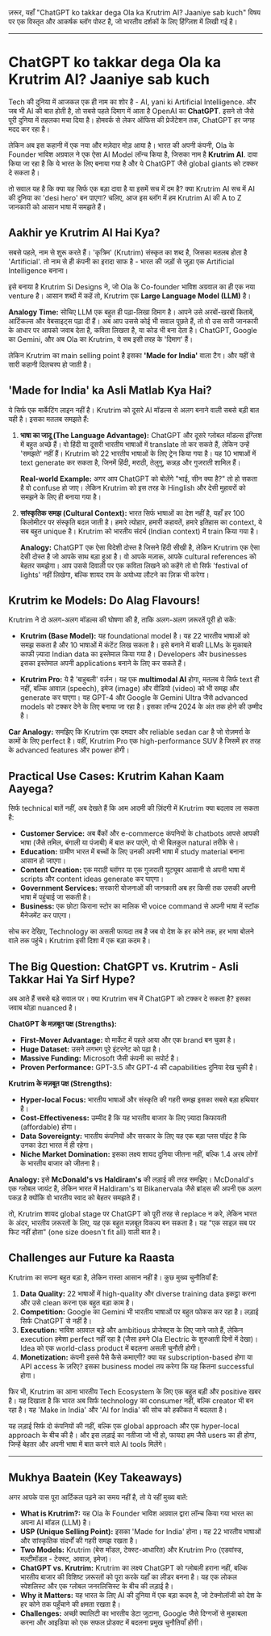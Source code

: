 ज़रूर, यहाँ "ChatGPT ko takkar dega Ola ka Krutrim AI? Jaaniye sab kuch" विषय पर एक विस्तृत और आकर्षक ब्लॉग पोस्ट है, जो भारतीय दर्शकों के लिए हिंग्लिश में लिखी गई है।

***

# ChatGPT ko takkar dega Ola ka Krutrim AI? Jaaniye sab kuch

Tech की दुनिया में आजकल एक ही नाम का शोर है - AI, yani ki Artificial Intelligence. और जब भी AI की बात होती है, तो सबसे पहले दिमाग में आता है OpenAI का **ChatGPT**. इसने तो जैसे पूरी दुनिया में तहलका मचा दिया है। होमवर्क से लेकर ऑफिस की प्रेजेंटेशन तक, ChatGPT हर जगह मदद कर रहा है।

लेकिन अब इस कहानी में एक नया और मज़ेदार मोड़ आया है। भारत की अपनी कंपनी, Ola के Founder भाविश अग्रवाल ने एक ऐसा AI Model लॉन्च किया है, जिसका नाम है **Krutrim AI**. दावा किया जा रहा है कि ये भारत के लिए बनाया गया है और ये ChatGPT जैसे global giants को टक्कर दे सकता है।

तो सवाल यह है कि क्या यह सिर्फ एक बड़ा दावा है या इसमें सच में दम है? क्या Krutrim AI सच में AI की दुनिया का 'desi hero' बन पाएगा? चलिए, आज इस ब्लॉग में हम Krutrim AI की A to Z जानकारी को आसान भाषा में समझते हैं।

## Aakhir ye Krutrim AI Hai Kya?

सबसे पहले, नाम से शुरू करते हैं। 'कृत्रिम' (Krutrim) संस्कृत का शब्द है, जिसका मतलब होता है 'Artificial'. तो नाम से ही कंपनी का इरादा साफ है - भारत की जड़ों से जुड़ा एक Artificial Intelligence बनाना।

इसे बनाया है Krutrim Si Designs ने, जो Ola के Co-founder भाविश अग्रवाल का ही एक नया venture है। आसान शब्दों में कहें तो, Krutrim एक **Large Language Model (LLM)** है।

**Analogy Time:** सोचिए LLM एक बहुत ही पढ़ा-लिखा दिमाग है। आपने उसे अरबों-खरबों किताबें, आर्टिकल्स और वेबसाइट्स पढ़ा दी हैं। अब आप उससे कोई भी सवाल पूछते हैं, तो वो उस सारी जानकारी के आधार पर आपको जवाब देता है, कविता लिखता है, या कोड भी बना देता है। ChatGPT, Google का Gemini, और अब Ola का Krutrim, ये सब इसी तरह के 'दिमाग' हैं।

लेकिन Krutrim का main selling point है इसका **'Made for India'** वाला टैग। और यहीं से सारी कहानी दिलचस्प हो जाती है।

## 'Made for India' ka Asli Matlab Kya Hai?

ये सिर्फ एक मार्केटिंग लाइन नहीं है। Krutrim को दूसरे AI मॉडल्स से अलग बनाने वाली सबसे बड़ी बात यही है। इसका मतलब समझते हैं:

1.  **भाषा का जादू (The Language Advantage):**
    ChatGPT और दूसरे ग्लोबल मॉडल्स इंग्लिश में बहुत अच्छे हैं। वो हिंदी या दूसरी भारतीय भाषाओं में translate तो कर सकते हैं, लेकिन उन्हें 'समझते' नहीं हैं। Krutrim को 22 भारतीय भाषाओं के लिए ट्रेन किया गया है। यह 10 भाषाओं में text generate कर सकता है, जिनमें हिंदी, मराठी, तेलुगु, कन्नड़ और गुजराती शामिल हैं।

    **Real-world Example:** अगर आप ChatGPT को बोलेंगे "भाई, सीन क्या है?" तो हो सकता है वो confuse हो जाए। लेकिन Krutrim को इस तरह के Hinglish और देसी मुहावरों को समझने के लिए ही बनाया गया है।

2.  **सांस्कृतिक समझ (Cultural Context):**
    भारत सिर्फ भाषाओं का देश नहीं है, यहाँ हर 100 किलोमीटर पर संस्कृति बदल जाती है। हमारे त्योहार, हमारी कहावतें, हमारे इतिहास का context, ये सब बहुत unique है। Krutrim को भारतीय संदर्भ (Indian context) में train किया गया है।

    **Analogy:** ChatGPT एक ऐसा विदेशी दोस्त है जिसने हिंदी सीखी है, लेकिन Krutrim एक ऐसा देसी दोस्त है जो आपके साथ बड़ा हुआ है। वो आपके मज़ाक, आपके cultural references को बेहतर समझेगा। आप उससे दिवाली पर एक कविता लिखने को कहेंगे तो वो सिर्फ 'festival of lights' नहीं लिखेगा, बल्कि शायद राम के अयोध्या लौटने का ज़िक्र भी करेगा।

## Krutrim ke Models: Do Alag Flavours!

Krutrim ने दो अलग-अलग मॉडल्स की घोषणा की है, ताकि अलग-अलग ज़रूरतें पूरी हो सकें:

-   **Krutrim (Base Model):** यह foundational model है। यह 22 भारतीय भाषाओं को समझ सकता है और 10 भाषाओं में कंटेंट लिख सकता है। इसे बनाने में बाकी LLMs के मुकाबले काफी ज़्यादा Indian data का इस्तेमाल किया गया है। Developers और businesses इसका इस्तेमाल अपनी applications बनाने के लिए कर सकते हैं।

-   **Krutrim Pro:** ये है 'बाहुबली' वर्ज़न। यह एक **multimodal AI** होगा, मतलब ये सिर्फ text ही नहीं, बल्कि आवाज़ (speech), इमेज (image) और वीडियो (video) को भी समझ और generate कर पाएगा। यह GPT-4 और Google के Gemini Ultra जैसे advanced models को टक्कर देने के लिए बनाया जा रहा है। इसका लॉन्च 2024 के अंत तक होने की उम्मीद है।

**Car Analogy:** समझिए कि Krutrim एक दमदार और reliable sedan car है जो रोज़मर्रा के कामों के लिए perfect है। वहीं, Krutrim Pro एक high-performance SUV है जिसमें हर तरह के advanced features और power होगी।

## Practical Use Cases: Krutrim Kahan Kaam Aayega?

सिर्फ technical बातें नहीं, अब देखते हैं कि आम आदमी की ज़िंदगी में Krutrim क्या बदलाव ला सकता है:

-   **Customer Service:** अब बैंकों और e-commerce कंपनियों के chatbots आपसे आपकी भाषा (जैसे तमिल, बंगाली या पंजाबी) में बात कर पाएंगे, वो भी बिलकुल natural तरीके से।
-   **Education:** ग्रामीण भारत में बच्चों के लिए उनकी अपनी भाषा में study material बनाना आसान हो जाएगा।
-   **Content Creation:** एक मराठी ब्लॉगर या एक गुजराती यूट्यूबर आसानी से अपनी भाषा में scripts और content ideas generate कर पाएगा।
-   **Government Services:** सरकारी योजनाओं की जानकारी अब हर किसी तक उसकी अपनी भाषा में पहुंचाई जा सकती है।
-   **Business:** एक छोटा किराना स्टोर का मालिक भी voice command से अपनी भाषा में स्टॉक मैनेजमेंट कर पाएगा।

सोच कर देखिए, Technology का असली फायदा तब है जब वो देश के हर कोने तक, हर भाषा बोलने वाले तक पहुंचे। Krutrim इसी दिशा में एक बड़ा कदम है।

## The Big Question: ChatGPT vs. Krutrim - Asli Takkar Hai Ya Sirf Hype?

अब आते हैं सबसे बड़े सवाल पर। क्या Krutrim सच में ChatGPT को टक्कर दे सकता है? इसका जवाब थोड़ा nuanced है।

**ChatGPT के मज़बूत पक्ष (Strengths):**
-   **First-Mover Advantage:** वो मार्केट में पहले आया और एक brand बन चुका है।
-   **Huge Dataset:** उसने लगभग पूरे इंटरनेट को पढ़ा है।
-   **Massive Funding:** Microsoft जैसी कंपनी का सपोर्ट है।
-   **Proven Performance:** GPT-3.5 और GPT-4 की capabilities दुनिया देख चुकी है।

**Krutrim के मज़बूत पक्ष (Strengths):**
-   **Hyper-local Focus:** भारतीय भाषाओं और संस्कृति की गहरी समझ इसका सबसे बड़ा हथियार है।
-   **Cost-Effectiveness:** उम्मीद है कि यह भारतीय बाजार के लिए ज़्यादा किफायती (affordable) होगा।
-   **Data Sovereignty:** भारतीय कंपनियों और सरकार के लिए यह एक बड़ा प्लस पॉइंट है कि उनका डेटा भारत में ही रहेगा।
-   **Niche Market Domination:** इसका लक्ष्य शायद दुनिया जीतना नहीं, बल्कि 1.4 अरब लोगों के भारतीय बाजार को जीतना है।

**Analogy:** इसे **McDonald's vs Haldiram's** की लड़ाई की तरह समझिए। McDonald's एक ग्लोबल जायंट है, लेकिन भारत में Haldiram's या Bikanervala जैसे ब्रांड्स की अपनी एक अलग पकड़ है क्योंकि वो भारतीय स्वाद को बेहतर समझते हैं।

तो, Krutrim शायद global stage पर ChatGPT को पूरी तरह से replace न करे, लेकिन भारत के अंदर, भारतीय ज़रूरतों के लिए, यह एक बहुत मज़बूत विकल्प बन सकता है। यह "एक साइज़ सब पर फिट नहीं होता" (one size doesn't fit all) वाली बात है।

## Challenges aur Future ka Raasta

Krutrim का सपना बहुत बड़ा है, लेकिन रास्ता आसान नहीं है। कुछ मुख्य चुनौतियाँ हैं:

1.  **Data Quality:** 22 भाषाओं में high-quality और diverse training data इकट्ठा करना और उसे clean करना एक बहुत बड़ा काम है।
2.  **Competition:** Google का Gemini भी भारतीय भाषाओं पर बहुत फोकस कर रहा है। लड़ाई सिर्फ ChatGPT से नहीं है।
3.  **Execution:** भाविश अग्रवाल बड़े और ambitious प्रोजेक्ट्स के लिए जाने जाते हैं, लेकिन execution हमेशा perfect नहीं रहा है (जैसा हमने Ola Electric के शुरुआती दिनों में देखा)। Idea को एक world-class product में बदलना असली चुनौती होगी।
4.  **Monetization:** कंपनी इससे पैसे कैसे कमाएगी? क्या यह subscription-based होगा या API access के ज़रिए? इसका business model तय करेगा कि यह कितना successful होगा।

फिर भी, Krutrim का आना भारतीय Tech Ecosystem के लिए एक बहुत बड़ी और positive खबर है। यह दिखाता है कि भारत अब सिर्फ technology का consumer नहीं, बल्कि creator भी बन रहा है। यह 'Make in India' और 'AI for India' की सोच को हकीकत में बदलता है।

यह लड़ाई सिर्फ दो कंपनियों की नहीं, बल्कि एक global approach और एक hyper-local approach के बीच की है। और इस लड़ाई का नतीजा जो भी हो, फायदा हम जैसे users का ही होगा, जिन्हें बेहतर और अपनी भाषा में बात करने वाले AI tools मिलेंगे।

---

## Mukhya Baatein (Key Takeaways)

अगर आपके पास पूरा आर्टिकल पढ़ने का समय नहीं है, तो ये रहीं मुख्य बातें:

-   **What is Krutrim?:** यह Ola के Founder भाविश अग्रवाल द्वारा लॉन्च किया गया भारत का अपना AI मॉडल (LLM) है।
-   **USP (Unique Selling Point):** इसका 'Made for India' होना। यह 22 भारतीय भाषाओं और सांस्कृतिक संदर्भों की गहरी समझ रखता है।
-   **Two Models:** Krutrim (बेस मॉडल, टेक्स्ट-आधारित) और Krutrim Pro (एडवांस्ड, मल्टीमॉडल - टेक्स्ट, आवाज़, इमेज)।
-   **ChatGPT vs. Krutrim:** Krutrim का लक्ष्य ChatGPT को ग्लोबली हराना नहीं, बल्कि भारतीय बाजार की विशिष्ट ज़रूरतों को पूरा करके यहाँ का लीडर बनना है। यह एक लोकल स्पेशलिस्ट और एक ग्लोबल जनरलिसिस्ट के बीच की लड़ाई है।
-   **Why it Matters:** यह भारत के लिए AI की दुनिया में एक बड़ा कदम है, जो टेक्नोलॉजी को देश के हर कोने तक पहुँचाने की क्षमता रखता है।
-   **Challenges:** अच्छी क्वालिटी का भारतीय डेटा जुटाना, Google जैसे दिग्गजों से मुकाबला करना और आइडिया को एक सफल प्रोडक्ट में बदलना प्रमुख चुनौतियाँ होंगी।